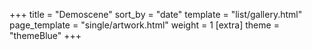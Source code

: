 +++
title = "Demoscene"
sort_by = "date"
template = "list/gallery.html"
page_template = "single/artwork.html"
weight = 1
[extra]
theme = "themeBlue"
+++
